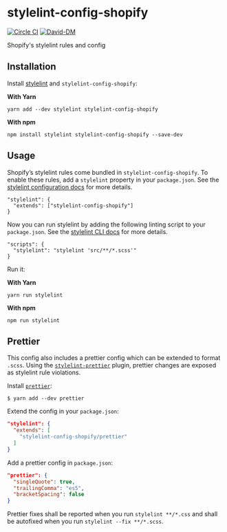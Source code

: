 # stylelint-config-shopify
[![Circle CI](https://circleci.com/gh/Shopify/stylelint-config-shopify.svg?style=shield)](https://circleci.com/gh/Shopify/stylelint-config-shopify)
[![David-DM](https://david-dm.org/shopify/stylelint-config-shopify.svg)](https://david-dm.org/Shopify/stylelint-config-shopify)

Shopify's stylelint rules and config

## Installation

Install [stylelint](https://stylelint.io/) and `stylelint-config-shopify`:

**With Yarn**
```
yarn add --dev stylelint stylelint-config-shopify
```

**With npm**
```
npm install stylelint stylelint-config-shopify --save-dev
```


## Usage
Shopify’s stylelint rules come bundled in `stylelint-config-shopify`. To enable these rules, add a `stylelint` property in your `package.json`. See the [stylelint configuration docs](https://stylelint.io/user-guide/configuration/) for more details.
```
"stylelint": {
  "extends": ["stylelint-config-shopify"]
}
```

Now you can run stylelint by adding the following linting script to your `package.json`. See the [stylelint CLI docs](https://stylelint.io/user-guide/cli/) for more details.
```
"scripts": {
  "stylelint": "stylelint 'src/**/*.scss'"
}
```
Run it:

**With Yarn**
```
yarn run stylelint
```

**With npm**
```
npm run stylelint
```

## Prettier

This config also includes a prettier config which can be extended to format `.scss`.
Using the [`stylelint-prettier`](https://github.com/bpscott/stylelint-prettier) plugin, prettier changes are exposed as stylelint rule violations.

Install [`prettier`](https://github.com/prettier/prettier):

```
$ yarn add --dev prettier
```

Extend the config in your `package.json`:

```json
"stylelint": {
  "extends": [
    "stylelint-config-shopify/prettier"
  ]
}
```

Add a prettier config in `package.json`:

```json
"prettier": {
  "singleQuote": true,
  "trailingComma": "es5",
  "bracketSpacing": false
}
```

Prettier fixes shall be reported when you run `stylelint **/*.css` and shall be autofixed when you run `stylelint --fix **/*.scss`.
